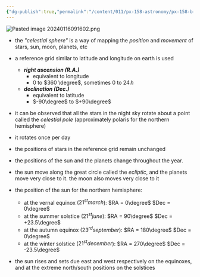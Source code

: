 ```yaml
---
{"dg-publish":true,"permalink":"/content/011/px-158-astronomy/px-158-b-the-celestial-sphere/px-158-b1-introduction/","noteIcon":"1","created":"2024-11-25T10:50:32.000+00:00","updated":"2024-11-26T20:12:57.366+00:00"}
---
```


![Pasted image 20240116091602.png](/img/user/pics/Pasted%20image%2020240116091602.png)
- the *"celestial sphere"* is a way of mapping the *position* and *movement* of stars, sun, moon, planets, etc
- a reference grid similar to latitude and longitude on earth is used
	- ***right ascension (R.A.)***
		- equivalent to longitude
		- $0$ to $360 \degree$, sometimes $0$ to $24 \,h$
	- ***declination (Dec.)***
		- equivalent to latitude
		- $-90\degree$ to $+90\degree$

- it can be observed that all the stars in the night sky rotate about a point called the *celestial pole* (approximately polaris for the northern hemisphere)
- it rotates once per day
- the positions of stars in the reference grid remain unchanged
- the positions of the sun and the planets change throughout the year. 
- the sun move along the great circle called the *ecliptic*, and the planets move very close to it. the moon also moves very close to it
- the position of the sun for the northern hemisphere:
	- at the vernal equinox ($21^{st} march$): 
		$RA = 0\degree$ 
		$Dec = 0\degree$
	- at the summer solstice ($21^{st} june$):
		$RA = 90\degree$ 
		$Dec = +23.5\degree$
	- at the autumn equinox ($23^{rd}september$): 
		$RA = 180\degree$ 
		$Dec = 0\degree$
	- at the winter solstice ($21^{st} december$): 
		$RA = 270\degree$ 
		$Dec = -23.5\degree$
- the sun rises and sets due east and west respectively on the equinoxes, and at the extreme north/south positions on the solstices
